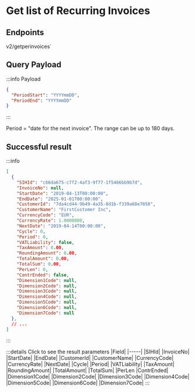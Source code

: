 # Get list of Recurring Invoices

## Endpoints

<!--@include: @/dist/md/api_url.md-->v2/getperinvoices`

## Query Payload

:::info Payload
```json
{   
  "PeriodStart": "YYYYmmDD",   
  "PeriodEnd": "YYYYmmDD"
}
```
:::

Period = "date for the next invoice".  The range can be up to 180 days.

## Successful result

:::info
```json
[
  {
    "SIHId": "c66da675-c7f2-4af3-9f77-1f5466bb9b7d",
    "InvoiceNo": null,
    "StartDate": "2019-04-13T00:00:00",
    "EndDate": "2025-01-01T00:00:00",
    "CustomerId": "7da4cd44-9b49-4a35-8d1b-f339a68e7058",
    "CustomerName": "FirstCustomer Inc",
    "CurrencyCode": "EUR",
    "CurrencyRate": 1.0000000,
    "NextDate": "2019-04-14T00:00:00",
    "Cycle": 0,
    "Period": 0,
    "VATLiability": false,
    "TaxAmount": 0.00,
    "RoundingAmount": 0.00,
    "TotalAmount": 0.00,
    "TotalSum": 0.00,
    "PerLen": 0,
    "ContrEnded": false,
    "Dimension1Code": null,
    "Dimension2Code": null,
    "Dimension3Code": null,
    "Dimension4Code": null,
    "Dimension5Code": null,
    "Dimension6Code": null,
    "Dimension7Code": null
  },
  // ...
]
```
:::

:::details Click to see the result parameters
|Field|
|-----|
|SIHId|
|InvoiceNo|
|StartDate|
|EndDate|
|CustomerId|
|CustomerName|
|CurrencyCode|
|CurrencyRate|
|NextDate|
|Cycle|
|Period|
|VATLiability|
|TaxAmount|
|RoundingAmount|
|TotalAmount|
|TotalSum|
|PerLen
|ContrEnded|
|Dimension1Code|
|Dimension2Code|
|Dimension3Code|
|Dimension4Code|
|Dimension5Code|
|Dimension6Code|
|Dimension7Code|
:::